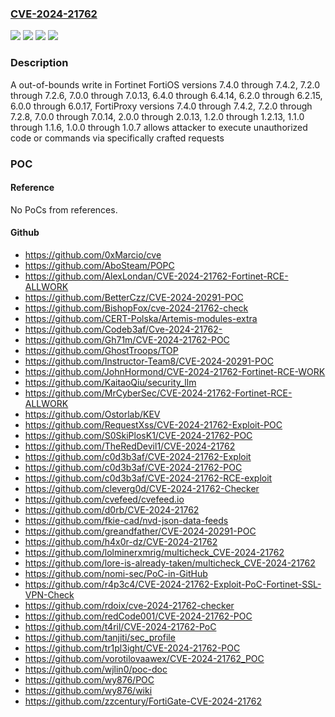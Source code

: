 ### [CVE-2024-21762](https://cve.mitre.org/cgi-bin/cvename.cgi?name=CVE-2024-21762)
![](https://img.shields.io/static/v1?label=Product&message=FortiOS&color=blue)
![](https://img.shields.io/static/v1?label=Product&message=FortiProxy&color=blue)
![](https://img.shields.io/static/v1?label=Version&message=7.4.0%3C%3D%207.4.2%20&color=brighgreen)
![](https://img.shields.io/static/v1?label=Vulnerability&message=Execute%20unauthorized%20code%20or%20commands&color=brighgreen)

### Description

A out-of-bounds write in Fortinet FortiOS versions 7.4.0 through 7.4.2, 7.2.0 through 7.2.6, 7.0.0 through 7.0.13, 6.4.0 through 6.4.14, 6.2.0 through 6.2.15, 6.0.0 through 6.0.17, FortiProxy versions 7.4.0 through 7.4.2, 7.2.0 through 7.2.8, 7.0.0 through 7.0.14, 2.0.0 through 2.0.13, 1.2.0 through 1.2.13, 1.1.0 through 1.1.6, 1.0.0 through 1.0.7 allows attacker to execute unauthorized code or commands via specifically crafted requests

### POC

#### Reference
No PoCs from references.

#### Github
- https://github.com/0xMarcio/cve
- https://github.com/AboSteam/POPC
- https://github.com/AlexLondan/CVE-2024-21762-Fortinet-RCE-ALLWORK
- https://github.com/BetterCzz/CVE-2024-20291-POC
- https://github.com/BishopFox/cve-2024-21762-check
- https://github.com/CERT-Polska/Artemis-modules-extra
- https://github.com/Codeb3af/Cve-2024-21762-
- https://github.com/Gh71m/CVE-2024-21762-POC
- https://github.com/GhostTroops/TOP
- https://github.com/Instructor-Team8/CVE-2024-20291-POC
- https://github.com/JohnHormond/CVE-2024-21762-Fortinet-RCE-WORK
- https://github.com/KaitaoQiu/security_llm
- https://github.com/MrCyberSec/CVE-2024-21762-Fortinet-RCE-ALLWORK
- https://github.com/Ostorlab/KEV
- https://github.com/RequestXss/CVE-2024-21762-Exploit-POC
- https://github.com/S0SkiPlosK1/CVE-2024-21762-POC
- https://github.com/TheRedDevil1/CVE-2024-21762
- https://github.com/c0d3b3af/CVE-2024-21762-Exploit
- https://github.com/c0d3b3af/CVE-2024-21762-POC
- https://github.com/c0d3b3af/CVE-2024-21762-RCE-exploit
- https://github.com/cleverg0d/CVE-2024-21762-Checker
- https://github.com/cvefeed/cvefeed.io
- https://github.com/d0rb/CVE-2024-21762
- https://github.com/fkie-cad/nvd-json-data-feeds
- https://github.com/greandfather/CVE-2024-20291-POC
- https://github.com/h4x0r-dz/CVE-2024-21762
- https://github.com/lolminerxmrig/multicheck_CVE-2024-21762
- https://github.com/lore-is-already-taken/multicheck_CVE-2024-21762
- https://github.com/nomi-sec/PoC-in-GitHub
- https://github.com/r4p3c4/CVE-2024-21762-Exploit-PoC-Fortinet-SSL-VPN-Check
- https://github.com/rdoix/cve-2024-21762-checker
- https://github.com/redCode001/CVE-2024-21762-POC
- https://github.com/t4ril/CVE-2024-21762-PoC
- https://github.com/tanjiti/sec_profile
- https://github.com/tr1pl3ight/CVE-2024-21762-POC
- https://github.com/vorotilovaawex/CVE-2024-21762_POC
- https://github.com/wjlin0/poc-doc
- https://github.com/wy876/POC
- https://github.com/wy876/wiki
- https://github.com/zzcentury/FortiGate-CVE-2024-21762

